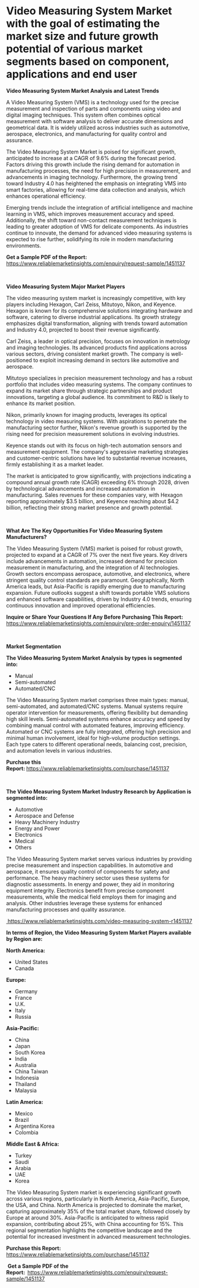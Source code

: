 <p><h1>Video Measuring System Market with the goal of estimating the market size and future growth potential of various market segments based on component, applications and end user</h1></p><p><strong>Video Measuring System Market Analysis and Latest Trends</strong></p>
<p><p>A Video Measuring System (VMS) is a technology used for the precise measurement and inspection of parts and components using video and digital imaging techniques. This system often combines optical measurement with software analysis to deliver accurate dimensions and geometrical data. It is widely utilized across industries such as automotive, aerospace, electronics, and manufacturing for quality control and assurance.</p><p>The Video Measuring System Market is poised for significant growth, anticipated to increase at a CAGR of 9.6% during the forecast period. Factors driving this growth include the rising demand for automation in manufacturing processes, the need for high precision in measurement, and advancements in imaging technology. Furthermore, the growing trend toward Industry 4.0 has heightened the emphasis on integrating VMS into smart factories, allowing for real-time data collection and analysis, which enhances operational efficiency.</p><p>Emerging trends include the integration of artificial intelligence and machine learning in VMS, which improves measurement accuracy and speed. Additionally, the shift toward non-contact measurement techniques is leading to greater adoption of VMS for delicate components. As industries continue to innovate, the demand for advanced video measuring systems is expected to rise further, solidifying its role in modern manufacturing environments.</p></p>
<p><strong>Get a Sample PDF of the Report:&nbsp;</strong> <a href="https://www.reliablemarketinsights.com/enquiry/request-sample/1451137?utm_campaign=3361&utm_medium=2&utm_source=Github&utm_content=ia&utm_term=20042025&utm_id=video-measuring-system">https://www.reliablemarketinsights.com/enquiry/request-sample/1451137</a></p>
<p>&nbsp;</p>
<p><strong>Video Measuring System Major Market Players</strong></p>
<p><p>The video measuring system market is increasingly competitive, with key players including Hexagon, Carl Zeiss, Mitutoyo, Nikon, and Keyence. Hexagon is known for its comprehensive solutions integrating hardware and software, catering to diverse industrial applications. Its growth strategy emphasizes digital transformation, aligning with trends toward automation and Industry 4.0, projected to boost their revenue significantly.</p><p>Carl Zeiss, a leader in optical precision, focuses on innovation in metrology and imaging technologies. Its advanced products find applications across various sectors, driving consistent market growth. The company is well-positioned to exploit increasing demand in sectors like automotive and aerospace.</p><p>Mitutoyo specializes in precision measurement technology and has a robust portfolio that includes video measuring systems. The company continues to expand its market share through strategic partnerships and product innovations, targeting a global audience. Its commitment to R&D is likely to enhance its market position.</p><p>Nikon, primarily known for imaging products, leverages its optical technology in video measuring systems. With aspirations to penetrate the manufacturing sector further, Nikon's revenue growth is supported by the rising need for precision measurement solutions in evolving industries.</p><p>Keyence stands out with its focus on high-tech automation sensors and measurement equipment. The company's aggressive marketing strategies and customer-centric solutions have led to substantial revenue increases, firmly establishing it as a market leader.</p><p>The market is anticipated to grow significantly, with projections indicating a compound annual growth rate (CAGR) exceeding 6% through 2028, driven by technological advancements and increased automation in manufacturing. Sales revenues for these companies vary, with Hexagon reporting approximately $3.5 billion, and Keyence reaching about $4.2 billion, reflecting their strong market presence and growth potential.</p></p>
<p>&nbsp;</p>
<p><strong>What Are The Key Opportunities For Video Measuring System Manufacturers?</strong></p>
<p><p>The Video Measuring System (VMS) market is poised for robust growth, projected to expand at a CAGR of 7% over the next five years. Key drivers include advancements in automation, increased demand for precision measurement in manufacturing, and the integration of AI technologies. Growth sectors encompass aerospace, automotive, and electronics, where stringent quality control standards are paramount. Geographically, North America leads, but Asia-Pacific is rapidly emerging due to manufacturing expansion. Future outlooks suggest a shift towards portable VMS solutions and enhanced software capabilities, driven by Industry 4.0 trends, ensuring continuous innovation and improved operational efficiencies.</p></p>
<p><strong>Inquire or Share Your Questions If Any Before Purchasing This Report:</strong> <a href="https://www.reliablemarketinsights.com/enquiry/pre-order-enquiry/1451137?utm_campaign=3361&utm_medium=2&utm_source=Github&utm_content=ia&utm_term=20042025&utm_id=video-measuring-system">https://www.reliablemarketinsights.com/enquiry/pre-order-enquiry/1451137</a></p>
<p>&nbsp;</p>
<p><strong>Market Segmentation</strong></p>
<p><strong>The Video Measuring System Market Analysis by types is segmented into:</strong></p>
<p><ul><li>Manual</li><li>Semi-automated</li><li>Automated/CNC</li></ul></p>
<p><p>The Video Measuring System market comprises three main types: manual, semi-automated, and automated/CNC systems. Manual systems require operator intervention for measurements, offering flexibility but demanding high skill levels. Semi-automated systems enhance accuracy and speed by combining manual control with automated features, improving efficiency. Automated or CNC systems are fully integrated, offering high precision and minimal human involvement, ideal for high-volume production settings. Each type caters to different operational needs, balancing cost, precision, and automation levels in various industries.</p></p>
<p><strong>Purchase this Report:&nbsp;</strong><a href="https://www.reliablemarketinsights.com/purchase/1451137?utm_campaign=3361&utm_medium=2&utm_source=Github&utm_content=ia&utm_term=20042025&utm_id=video-measuring-system">https://www.reliablemarketinsights.com/purchase/1451137</a></p>
<p>&nbsp;</p>
<p><strong>The Video Measuring System Market Industry Research by Application is segmented into:</strong></p>
<p><ul><li>Automotive</li><li>Aerospace and Defense</li><li>Heavy Machinery Industry</li><li>Energy and Power</li><li>Electronics</li><li>Medical</li><li>Others</li></ul></p>
<p><p>The Video Measuring System market serves various industries by providing precise measurement and inspection capabilities. In automotive and aerospace, it ensures quality control of components for safety and performance. The heavy machinery sector uses these systems for diagnostic assessments. In energy and power, they aid in monitoring equipment integrity. Electronics benefit from precise component measurements, while the medical field employs them for imaging and analysis. Other industries leverage these systems for enhanced manufacturing processes and quality assurance.</p></p>
<p><a href="https://www.reliablemarketinsights.com/video-measuring-system-r1451137?utm_campaign=3361&utm_medium=2&utm_source=Github&utm_content=ia&utm_term=20042025&utm_id=video-measuring-system">&nbsp;https://www.reliablemarketinsights.com/video-measuring-system-r1451137</a></p>
<p><strong>In terms of Region, the Video Measuring System Market Players available by Region are:</strong></p>
<p>
    <p> <strong> North America: </strong>
        <ul>
            <li>United States</li>
            <li>Canada</li>
        </ul>
        </p> 
    <p> <strong> Europe: </strong>
        <ul>
            <li>Germany</li>
            <li>France</li>
            <li>U.K.</li>
            <li>Italy</li>
            <li>Russia</li>
        </ul>
        </p> 
    <p> <strong> Asia-Pacific: </strong>
        <ul>
            <li>China</li>
            <li>Japan</li>
            <li>South Korea</li>
            <li>India</li>
            <li>Australia</li>
            <li>China Taiwan</li>
            <li>Indonesia</li>
            <li>Thailand</li>
            <li>Malaysia</li>
        </ul>
        </p> 
    <p> <strong> Latin America: </strong>
        <ul>
            <li>Mexico</li>
            <li>Brazil</li>
            <li>Argentina Korea</li>
            <li>Colombia</li>
        </ul>
        </p> 
    <p> <strong> Middle East & Africa: </strong>
        <ul>
            <li>Turkey</li>
            <li>Saudi</li>
            <li>Arabia</li>
            <li>UAE</li>
            <li>Korea</li>
        </ul>
    </p>
    </p>
<p><p>The Video Measuring System market is experiencing significant growth across various regions, particularly in North America, Asia-Pacific, Europe, the USA, and China. North America is projected to dominate the market, capturing approximately 35% of the total market share, followed closely by Europe at around 30%. Asia-Pacific is anticipated to witness rapid expansion, contributing about 25%, with China accounting for 15%. This regional segmentation highlights the competitive landscape and the potential for increased investment in advanced measurement technologies.</p></p>
<p><strong>Purchase this Report: </strong><a href="https://www.reliablemarketinsights.com/purchase/1451137?utm_campaign=3361&utm_medium=2&utm_source=Github&utm_content=ia&utm_term=20042025&utm_id=video-measuring-system">https://www.reliablemarketinsights.com/purchase/1451137</a></p>
<p>&nbsp;<strong>Get a Sample PDF of the Report:&nbsp;&nbsp;</strong><a href="https://www.reliablemarketinsights.com/enquiry/request-sample/1451137?utm_campaign=3361&utm_medium=2&utm_source=Github&utm_content=ia&utm_term=20042025&utm_id=video-measuring-system">https://www.reliablemarketinsights.com/enquiry/request-sample/1451137</a></p>
<p><strong></strong></p>
<p><p></p><p></p><p></p></p>